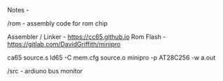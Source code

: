 Notes - 


/rom - assembly code for rom chip 

Assembler / Linker - https://cc65.github.io
Rom Flash - https://gitlab.com/DavidGriffith/minipro

ca65 source.s 
ld65 -C mem.cfg source.o 
minipro -p AT28C256 -w a.out 

/src - ardiuno bus monitor 








